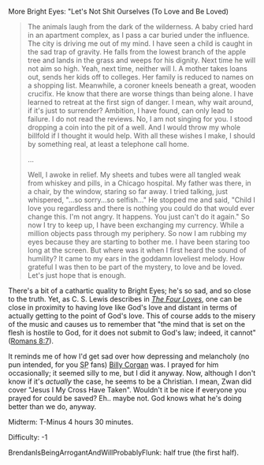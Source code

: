 More Bright Eyes: "Let's Not Shit Ourselves (To Love and Be Loved)</p><blockquote><p>The animals laugh from the dark of the wilderness. A baby cried hard in an apartment complex,
as I pass a car buried under the influence. The city is driving me out of my mind.
I have seen a child is caught in the sad trap of gravity.
He falls from the lowest branch of the apple tree and lands in the grass and weeps for his dignity.
Next time he will not aim so high. Yeah, next time, neither will I.
A mother takes loans out, sends her kids off to colleges.
Her family is reduced to names on a shopping list.
Meanwhile, a coroner kneels beneath a great, wooden crucifix.
He know that there are worse things than being alone.
I have learned to retreat at the first sign of danger.
I mean, why wait around, if it's just to surrender? Ambition, I have found, can only lead to failure.
I do not read the reviews. No, I am not singing for you.
I stood dropping a coin into the pit of a well. And I would throw my whole billfold
if I thought it would help. With all these wishes I make,
I should by something real, at least a telephone call home.


...


Well, I awoke in relief. My sheets and tubes were all tangled weak from whiskey and pills,
in a Chicago hospital. My father was there, in a chair, by the window, staring so far away.
I tried talking, just whispered, "...so sorry...so selfish..." He stopped me and said,
"Child I love you regardless and there is nothing you could do that would ever change this.
I'm not angry. It happens. You just can't do it again."
So now I try to keep up, I have been exchanging my currency.
While a million objects pass through my periphery. So now I am rubbing my eyes because
they are starting to bother me. I have been staring too long at the screen.
But where was it when I first heard the sound of humility? It came to my ears in the goddamn
loveliest melody. How grateful I was then to be part of the mystery,
to love and be loved. Let's just hope that is enough.</p></blockquote><p>There's a bit of a cathartic quality to Bright Eyes; he's so sad, and so close to the truth.  Yet, as C. S. Lewis describes in <a href="http://search.barnesandnoble.com/booksearch/isbnInquiry.asp?isbn=0156329301"><i>The Four Loves</i></a>, one can be close in proximity to having love like God's love and distant in terms of actually getting to the point of God's love.  This of course adds to the misery of the music and causes us to remember that "the mind that is set on the flesh is hostile to God, for it does not submit to God's law; indeed, it cannot" (<a href="http://bible.gospelcom.net/cgi-bin/bible?SearchType=AND&amp;searchpage=0&amp;search=hostile+God&amp;version=ESV">Romans 8:7</a>).

It reminds me of how I'd get sad over how depressing and melancholy (no pun intended, for you <acronym title="Smashing Pumpkins">SP</acronym> fans) <a href="http://www.billycorgan.com/">Billy Corgan</a> was.  I prayed for him occasionally; it seemed silly to me, but I did it anyway.  Now, although I don't know if it's <i>actually</i> the case, he seems to be a Christian.  I mean, Zwan did cover "Jesus I My Cross Have Taken".  Wouldn't it be nice if everyone you prayed for could be saved?  Eh.. maybe not.  God knows what he's doing better than we do, anyway.

Midterm: T-Minus 4 hours 30 minutes.

Difficulty: -1

BrendanIsBeingArrogantAndWillProbablyFlunk: half true (the first half).